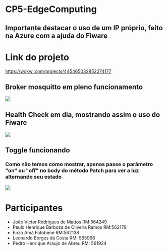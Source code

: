 # CP5-EdgeComputing

## Importante destacar o uso de um IP próprio, feito na Azure com a ajuda do Fiware
# Link do projeto
https://wokwi.com/projects/445465032852274177

## Broker mosquitto em pleno funcionamento
<div>
  <img src="imagens/mosquitto.png">
</div>

## Health Check em dia, mostrando assim o uso do Fiware
<div>
  <img src="imagens/healthCheck.png">
</div>

## Toggle funcionando
### Como não temos como mostrar, apenas passe o parâmetro "on" ou "off" no body do método Patch para ver a luz alternando seu estado
<div>
  <img src="imagens/toggle.png">
</div>

# Participantes
- João Victor Rodrigues de Mattos RM:564249
- Paulo Henrique Barboza de Oliveira Ramos RM:562179
- Enzo Amá Fatobene RM:562138
- Leonardo Borges da Costa RM: 565966
- Pedro Henrique Araujo de Abreu RM: 561924
